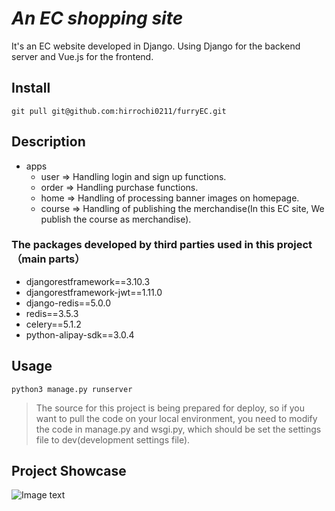 # _An EC shopping site_
It's an EC website developed in Django.
Using Django for the backend server and Vue.js for the frontend.
## Install
`git pull git@github.com:hirrochi0211/furryEC.git`

## Description
- apps
  - user => Handling login and sign up functions.
  - order => Handling purchase functions.
  - home => Handling of processing banner images on homepage.
  - course => Handling of publishing the merchandise(In this EC site, We publish the course as merchandise).

### The packages developed by third parties used in this project（main parts）
- djangorestframework==3.10.3
- djangorestframework-jwt==1.11.0
- django-redis==5.0.0
- redis==3.5.3
- celery==5.1.2
- python-alipay-sdk==3.0.4

## Usage
`python3 manage.py runserver`

> The source for this project is being prepared for deploy, so if you want to pull the code on your local environment,
you need to modify the code in manage.py and wsgi.py, which should be set the settings file to dev(development settings file).

## Project Showcase
![Image text](https://github.com/hirrochi0211/furryEC/blob/master/furryec.gif)
